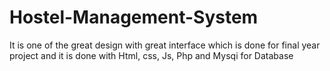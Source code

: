 # Hostel-Management-System
It is one of the great design with great interface which is done for final year project and it is done with Html, css, Js, Php and Mysqi for Database
